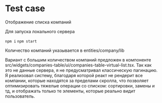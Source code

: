 # Test case

Отображение списка компаний

Для запуска локального сервера

`npm i`
`npm start`

Количество компаний указывается в entities/company/lib

Вариант с большим количеством компаний предложен в компоненте src/widgets/companies-table/ui/companies-table-virtual-list.tsx.
Так как это не данные сервера, я не предусматривал классическую пагинацию. Я реализовал систему, благодаря которой реакт не рендерит все компании, которые находятся за пределами скролла, что позволяет оптимизировать тяжелые операции со списком: сортировки, замены и тд, и отображать только те элементы, которые реально видит пользователь.
